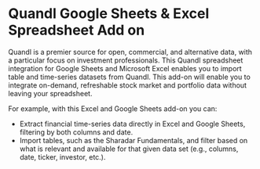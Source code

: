 # Quandl Google Sheets & Excel Spreadsheet Add on

Quandl is a premier source for open, commercial, and alternative data, with a particular focus on investment professionals. This Quandl spreadsheet integration for Google Sheets and Microsoft Excel enables you to import table and time-series datasets from Quandl. This add-on will enable you to integrate on-demand, refreshable stock market and portfolio data without leaving your spreadsheet.

For example, with this Excel and Google Sheets add-on you can:

* Extract financial time-series data directly in Excel and Google Sheets, filtering by both columns and date.
* Import tables, such as the Sharadar Fundamentals, and filter based on what is relevant and available for that given data set (e.g., columns, date, ticker, investor, etc.).
